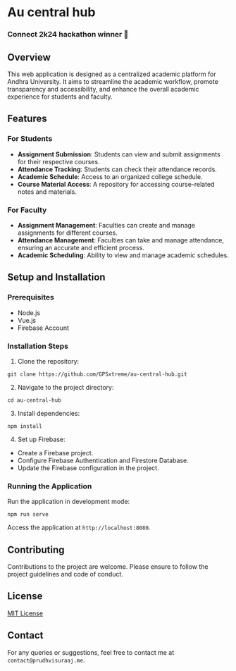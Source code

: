 # Au central hub

### Connect 2k24 hackathon winner 🥇

## Overview

This web application is designed as a centralized academic platform for Andhra University. It aims to streamline the academic workflow, promote transparency and accessibility, and enhance the overall academic experience for students and faculty.

## Features

### For Students

- **Assignment Submission**: Students can view and submit assignments for their respective courses.
- **Attendance Tracking**: Students can check their attendance records.
- **Academic Schedule**: Access to an organized college schedule.
- **Course Material Access**: A repository for accessing course-related notes and materials.

### For Faculty

- **Assignment Management**: Faculties can create and manage assignments for different courses.
- **Attendance Management**: Faculties can take and manage attendance, ensuring an accurate and efficient process.
- **Academic Scheduling**: Ability to view and manage academic schedules.

## Setup and Installation

### Prerequisites

- Node.js
- Vue.js
- Firebase Account

### Installation Steps

1. Clone the repository:

```
git clone https://github.com/GPSxtreme/au-central-hub.git
```

2. Navigate to the project directory:

```
cd au-central-hub
```

3. Install dependencies:

```
npm install
```

4. Set up Firebase:

- Create a Firebase project.
- Configure Firebase Authentication and Firestore Database.
- Update the Firebase configuration in the project.

### Running the Application

Run the application in development mode:

```
npm run serve
```

Access the application at `http://localhost:8080`.

## Contributing

Contributions to the project are welcome. Please ensure to follow the project guidelines and code of conduct.

## License

[MIT License](LICENSE.md)

## Contact

For any queries or suggestions, feel free to contact me at `contact@prudhvisuraaj.me`.
